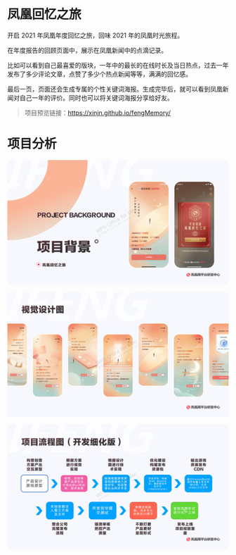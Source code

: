 # 凤凰回忆之旅

开启 2021 年凤凰年度回忆之旅，回味 2021 年的凤凰时光旅程。

在年度报告的回顾页面中，展示在凤凰新闻中的点滴记录。

比如可以看到自己最喜爱的版块，一年中的最长的在线时长及当日热点，过去一年发布了多少评论文章，点赞了多少个热点新闻等等，满满的回忆感。

最后一页，页面还会生成专属的个性关键词海报。生成完毕后，就可以看到凤凰新闻对自己一年的评价。同时也可以将关键词海报分享给好友。

> 项目预览链接：https://xinjn.github.io/fengMemory/

# 项目分析

![](./images/fengMemory_03.jpg)

![](./images/fengMemory_06.jpg)

![](./images/fengMemory_09.jpg)
